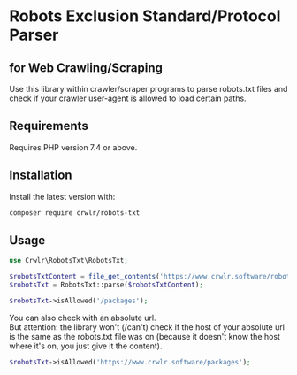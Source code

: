 # Robots Exclusion Standard/Protocol Parser
## for Web Crawling/Scraping

Use this library within crawler/scraper programs to parse robots.txt
files and check if your crawler user-agent is allowed to load certain
paths.

## Requirements

Requires PHP version 7.4 or above.

## Installation

Install the latest version with:

```sh
composer require crwlr/robots-txt
```

## Usage

```php
use Crwlr\RobotsTxt\RobotsTxt;

$robotsTxtContent = file_get_contents('https://www.crwlr.software/robots.txt');
$robotsTxt = RobotsTxt::parse($robotsTxtContent);

$robotsTxt->isAllowed('/packages');
```

You can also check with an absolute url.  
But attention: the library won't (/can't) check if the host of your
absolute url is the same as the robots.txt file was on (because it
doesn't know the host where it's on, you just give it the content).

```php
$robotsTxt->isAllowed('https://www.crwlr.software/packages');
```
